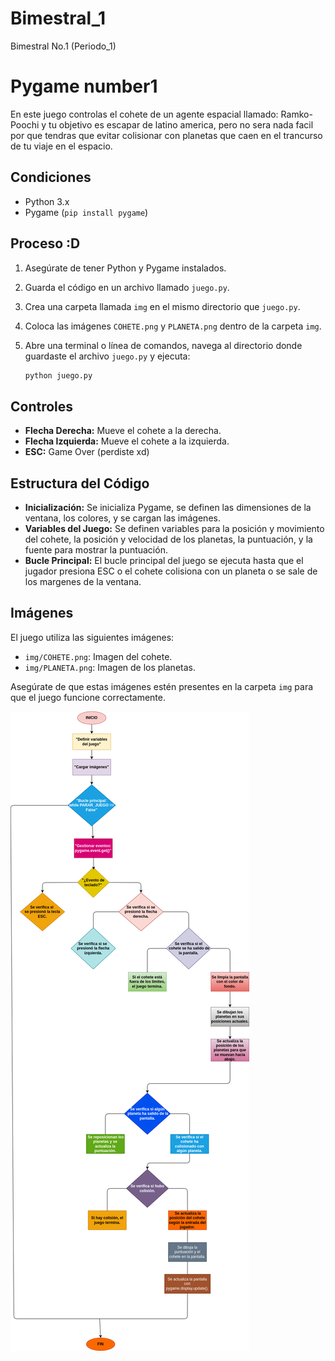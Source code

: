 # Bimestral_1
Bimestral No.1 (Periodo_1)

# Pygame number1

En este juego controlas el cohete de un agente espacial llamado: Ramko-Poochi y tu objetivo es escapar de latino america, pero no sera nada facil por que tendras que evitar colisionar con planetas que caen en el trancurso de tu viaje en el espacio.

## Condiciones

* Python 3.x
* Pygame (`pip install pygame`)

## Proceso :D

1.  Asegúrate de tener Python y Pygame instalados.
2.  Guarda el código en un archivo llamado `juego.py`.
3.  Crea una carpeta llamada `img` en el mismo directorio que `juego.py`.
4.  Coloca las imágenes `COHETE.png` y `PLANETA.png` dentro de la carpeta `img`.
5.  Abre una terminal o línea de comandos, navega al directorio donde guardaste el archivo `juego.py` y ejecuta:

    ```bash
    python juego.py
    ```

## Controles

* **Flecha Derecha:** Mueve el cohete a la derecha.
* **Flecha Izquierda:** Mueve el cohete a la izquierda.
* **ESC:** Game Over (perdiste xd)

## Estructura del Código

* **Inicialización:** Se inicializa Pygame, se definen las dimensiones de la ventana, los colores, y se cargan las imágenes.
* **Variables del Juego:** Se definen variables para la posición y movimiento del cohete, la posición y velocidad de los planetas, la puntuación, y la fuente para mostrar la puntuación.
* **Bucle Principal:** El bucle principal del juego se ejecuta hasta que el jugador presiona ESC o el cohete colisiona con un planeta o se sale de los margenes de la ventana.

## Imágenes

El juego utiliza las siguientes imágenes:

* `img/COHETE.png`: Imagen del cohete.
* `img/PLANETA.png`: Imagen de los planetas.

Asegúrate de que estas imágenes estén presentes en la carpeta `img` para que el juego funcione correctamente.


![Diagrama de flujo](Diagrama.png "Diagrama de flujo")